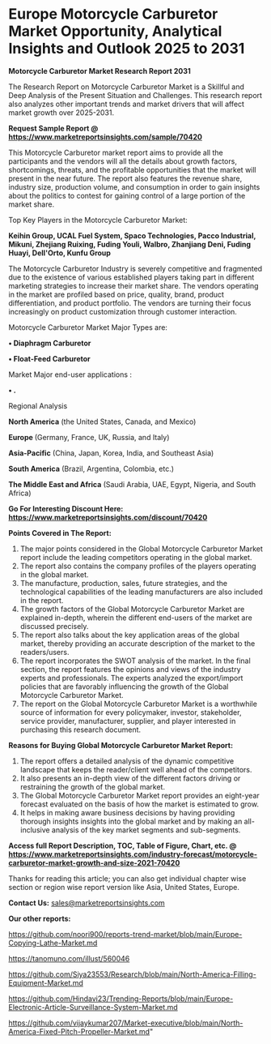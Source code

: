 # Europe Motorcycle Carburetor Market Opportunity, Analytical Insights and Outlook 2025 to 2031

<strong>Motorcycle Carburetor Market Research Report 2031</strong>

The Research Report on Motorcycle Carburetor Market is a Skillful and Deep Analysis of the Present Situation and Challenges. This research report also analyzes other important trends and market drivers that will affect market growth over 2025-2031.

<strong>Request Sample Report @ <a href=https://www.marketreportsinsights.com/sample/70420>https://www.marketreportsinsights.com/sample/70420</a></strong>

This Motorcycle Carburetor market report aims to provide all the participants and the vendors will all the details about growth factors, shortcomings, threats, and the profitable opportunities that the market will present in the near future. The report also features the revenue share, industry size, production volume, and consumption in order to gain insights about the politics to contest for gaining control of a large portion of the market share.

Top Key Players in the Motorcycle Carburetor Market:

<strong>Keihin Group, UCAL Fuel System, Spaco Technologies, Pacco Industrial, Mikuni, Zhejiang Ruixing, Fuding Youli, Walbro, Zhanjiang Deni, Fuding Huayi, Dell'Orto, Kunfu Group</strong>

The Motorcycle Carburetor Industry is severely competitive and fragmented due to the existence of various established players taking part in different marketing strategies to increase their market share. The vendors operating in the market are profiled based on price, quality, brand, product differentiation, and product portfolio. The vendors are turning their focus increasingly on product customization through customer interaction.

Motorcycle Carburetor Market Major Types are:

<strong>• Diaphragm Carburetor

• Float-Feed Carburetor</strong>

Market Major end-user applications :

<strong>• .</strong>

Regional Analysis

</u><strong><b>North America</b></strong> (the United States, Canada, and Mexico)

<strong><b>Europe </b></strong>(Germany, France, UK, Russia, and Italy)

<strong><b>Asia-Pacific</b></strong> (China, Japan, Korea, India, and Southeast Asia)

<strong><b>South America</b></strong> (Brazil, Argentina, Colombia, etc.)

<strong><b>The Middle East and Africa</b></strong> (Saudi Arabia, UAE, Egypt, Nigeria, and South Africa)

<strong>Go For Interesting Discount Here: <a href=https://www.marketreportsinsights.com/discount/70420>https://www.marketreportsinsights.com/discount/70420</a></strong>

<strong>Points Covered in The Report:</strong>
<ol>
  <li>The major points considered in the Global Motorcycle Carburetor Market report include the leading competitors operating in the global market.</li>
  <li>The report also contains the company profiles of the players operating in the global market.</li>
  <li>The manufacture, production, sales, future strategies, and the technological capabilities of the leading manufacturers are also included in the report.</li>
  <li>The growth factors of the Global Motorcycle Carburetor Market are explained in-depth, wherein the different end-users of the market are discussed precisely.</li>
  <li>The report also talks about the key application areas of the global market, thereby providing an accurate description of the market to the readers/users.</li>
  <li>The report incorporates the SWOT analysis of the market. In the final section, the report features the opinions and views of the industry experts and professionals. The experts analyzed the export/import policies that are favorably influencing the growth of the Global Motorcycle Carburetor Market.</li>
  <li>The report on the Global Motorcycle Carburetor Market is a worthwhile source of information for every policymaker, investor, stakeholder, service provider, manufacturer, supplier, and player interested in purchasing this research document.</li>
</ol>
<strong>Reasons for Buying Global Motorcycle Carburetor Market Report:</strong>

<ol>
  <li>The report offers a detailed analysis of the dynamic competitive landscape that keeps the reader/client well ahead of the competitors.</li>
  <li>It also presents an in-depth view of the different factors driving or restraining the growth of the global market.</li>
  <li>The Global Motorcycle Carburetor Market report provides an eight-year forecast evaluated on the basis of how the market is estimated to grow.</li>
  <li>It helps in making aware business decisions by having providing thorough insights insights into the global market and by making an all-inclusive analysis of the key market segments and sub-segments.</li>
</ol>
<strong>Access full Report Description, TOC, Table of Figure, Chart, etc. @ <a href=https://www.marketreportsinsights.com/industry-forecast/motorcycle-carburetor-market-growth-and-size-2021-70420>https://www.marketreportsinsights.com/industry-forecast/motorcycle-carburetor-market-growth-and-size-2021-70420</a></strong>


Thanks for reading this article; you can also get individual chapter wise section or region wise report version like Asia, United States, Europe.

<strong>Contact Us:</strong>
sales@marketreportsinsights.com

<strong>Our other reports:</strong>

<a href=https://github.com/noori900/reports-trend-market/blob/main/Europe-Copying-Lathe-Market.md>https://github.com/noori900/reports-trend-market/blob/main/Europe-Copying-Lathe-Market.md</a>

<a href=https://tanomuno.com/illust/560046>https://tanomuno.com/illust/560046</a>

<a href=https://github.com/Siya23553/Research/blob/main/North-America-Filling-Equipment-Market.md>https://github.com/Siya23553/Research/blob/main/North-America-Filling-Equipment-Market.md</a>

<a href=https://github.com/Hindavi23/Trending-Reports/blob/main/Europe-Electronic-Article-Surveillance-System-Market.md>https://github.com/Hindavi23/Trending-Reports/blob/main/Europe-Electronic-Article-Surveillance-System-Market.md</a>

<a href=https://github.com/vijaykumar207/Market-executive/blob/main/North-America-Fixed-Pitch-Propeller-Market.md>https://github.com/vijaykumar207/Market-executive/blob/main/North-America-Fixed-Pitch-Propeller-Market.md</a>"
